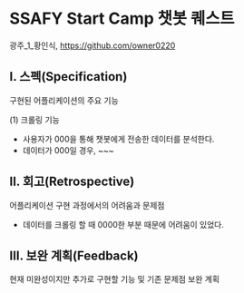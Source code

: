 # SSAFY Start Camp 챗봇 퀘스트



광주_1_황인식, https://github.com/owner0220



## Ⅰ. 스펙(Specification)

구현된 어플리케이션의 주요 기능

(1) 크롤링 기능

- 사용자가 000을 통해 챗봇에게 전송한 데이터를 분석한다.
- 데이터가 000일 경우, ~~~



## Ⅱ. 회고(Retrospective)

어플리케이션 구현 과정에서의 어려움과 문제점

- 데이터를 크롤링 할 때 0000한 부분 때문에 어려움이 있었다.



## Ⅲ. 보완 계획(Feedback)

현재 미완성이지만 추가로 구현할 기능 및 기존 문제점 보완 계획